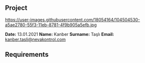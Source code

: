 ## Project 


https://user-images.githubusercontent.com/18054164/104504530-a5ae2780-55f3-11eb-8781-4f9b905a5efb.jpg


**Date:** 13.01.2021
**Name:** Kanber
**Surname:** Taşlı
**Email:** kanber.tasli@nevakontrol.com


## Requirements
